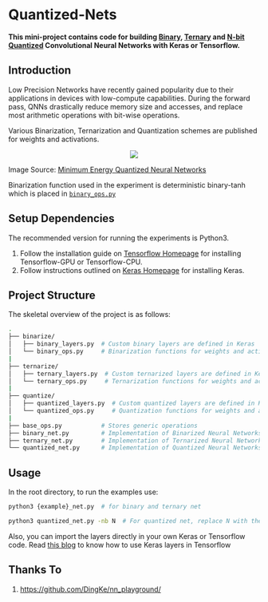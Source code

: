 # Quantized-Nets

**This mini-project contains code for building [Binary][1], [Ternary][2] and [N-bit Quantized][3] Convolutional Neural Networks with Keras or Tensorflow.** 


Introduction
------------
Low Precision Networks have recently gained popularity due to their applications in devices with low-compute capabilities. During the forward pass, QNNs drastically reduce memory size and accesses, and replace most arithmetic operations with bit-wise operations. 

Various Binarization, Ternarization and Quantization schemes are published for weights and activations. 


<p align="center">
  <img src="https://imgur.com/ASAVPwX.png">
</p>


Image Source: [Minimum Energy Quantized Neural Networks][6]

Binarization function used in the experiment is deterministic binary-tanh which is placed in [```binary_ops.py```][3]


Setup Dependencies
-----
The recommended version for running the experiments is Python3.

1. Follow the installation guide on [Tensorflow Homepage][4] for installing Tensorflow-GPU or Tensorflow-CPU. 
2. Follow instructions outlined on [Keras Homepage][5] for installing Keras.


Project Structure
-----------------
The skeletal overview of the project is as follows: 

```bash
.
├── binarize/
│   ├── binary_layers.py  # Custom binary layers are defined in Keras 
│   └── binary_ops.py     # Binarization functions for weights and activations
|
├── ternarize/
│   ├── ternary_layers.py  # Custom ternarized layers are defined in Keras
│   └── ternary_ops.py     # Ternarization functions for weights and activations
|
├── quantize/
│   ├── quantized_layers.py  # Custom quantized layers are defined in Keras
│   └── quantized_ops.py     # Quantization functions for weights and activations
|
├── base_ops.py           # Stores generic operations              
├── binary_net.py         # Implementation of Binarized Neural Networks
├── ternary_net.py        # Implementation of Ternarized Neural Networks
└── quantized_net.py      # Implementation of Quantized Neural Networks
```

Usage
----------
In the root directory, to run the examples use: 

```bash 
python3 {example}_net.py  # for binary and ternary net

python3 quantized_net.py -nb N  # For quantized net, replace N with the number of bits you want to quantize the weights and activations to. (default value of N =4)
```

Also, you can import the layers directly in your own Keras or Tensorflow code. Read [this blog][7] to know how to use Keras layers in Tensorflow


[1]:https://arxiv.org/abs/1602.02830
[2]:https://arxiv.org/abs/1605.04711
[3]:https://arxiv.org/abs/1609.07061
[4]:https://www.tensorflow.org/install/
[5]:https://keras.io/#installation
[6]:https://arxiv.org/pdf/1711.00215.pdf
[7]:https://blog.keras.io/keras-as-a-simplified-interface-to-tensorflow-tutorial.html

Thanks To
---------

1. https://github.com/DingKe/nn_playground/



